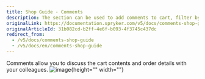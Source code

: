```yaml
---
title: Shop Guide - Comments
description: The section can be used to add comments to cart, filter by tags, or discuss order details with colleagues.
originalLink: https://documentation.spryker.com/v5/docs/comments-shop-guide
originalArticleId: 31b082cd-b2ff-4e6f-b093-4f3745c437dc
redirect_from:
  - /v5/docs/comments-shop-guide
  - /v5/docs/en/comments-shop-guide
---
```


Comments allow you to discuss the cart contents and order details with your colleagues.
![image](https://spryker.s3.eu-central-1.amazonaws.com/docs/User+Guides/Shop+User+Guides/Comments/comments-gif.gif){height="" width=""}

